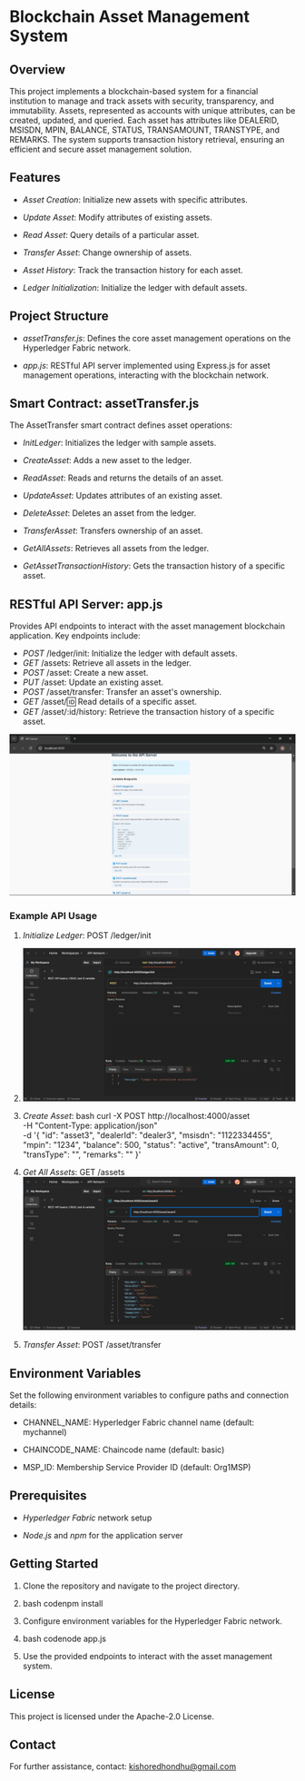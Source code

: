 Blockchain Asset Management System
==================================

Overview
--------

This project implements a blockchain-based system for a financial institution to manage and track assets with security, transparency, and immutability. Assets, represented as accounts with unique attributes, can be created, updated, and queried. Each asset has attributes like DEALERID, MSISDN, MPIN, BALANCE, STATUS, TRANSAMOUNT, TRANSTYPE, and REMARKS. The system supports transaction history retrieval, ensuring an efficient and secure asset management solution.

Features
--------

*   *Asset Creation*: Initialize new assets with specific attributes.
    
*   *Update Asset*: Modify attributes of existing assets.
    
*   *Read Asset*: Query details of a particular asset.
    
*   *Transfer Asset*: Change ownership of assets.
    
*   *Asset History*: Track the transaction history for each asset.
    
*   *Ledger Initialization*: Initialize the ledger with default assets.
    

Project Structure
-----------------

*   *assetTransfer.js*: Defines the core asset management operations on the Hyperledger Fabric network.
    
*   *app.js*: RESTful API server implemented using Express.js for asset management operations, interacting with the blockchain network.
    

Smart Contract: assetTransfer.js
--------------------------------

The AssetTransfer smart contract defines asset operations:

*   *InitLedger*: Initializes the ledger with sample assets.
    
*   *CreateAsset*: Adds a new asset to the ledger.
    
*   *ReadAsset*: Reads and returns the details of an asset.
    
*   *UpdateAsset*: Updates attributes of an existing asset.
    
*   *DeleteAsset*: Deletes an asset from the ledger.
    
*   *TransferAsset*: Transfers ownership of an asset.
    
*   *GetAllAssets*: Retrieves all assets from the ledger.
    
*   *GetAssetTransactionHistory*: Gets the transaction history of a specific asset.
    

## RESTful API Server: app.js

Provides API endpoints to interact with the asset management blockchain application. Key endpoints include:

- *POST* /ledger/init: Initialize the ledger with default assets.
- *GET* /assets: Retrieve all assets in the ledger.
- *POST* /asset: Create a new asset.
- *PUT* /asset: Update an existing asset.
- *POST* /asset/transfer: Transfer an asset's ownership.
- *GET* /asset/:id: Read details of a specific asset.
- *GET* /asset/:id/history: Retrieve the transaction history of a specific asset.

![API Server Diagram](Screenshots/localhost.png)

    

### Example API Usage

1.  *Initialize Ledger*: POST /ledger/init
2.  ![ Ledger API Diagram](Screenshots/ledgerinit.png)
    
3. *Create Asset*:
    bash
    curl -X POST http://localhost:4000/asset \
    -H "Content-Type: application/json" \
    -d '{ 
        "id": "asset3", 
        "dealerId": "dealer3", 
        "msisdn": "1122334455", 
        "mpin": "1234", 
        "balance": 500, 
        "status": "active", 
        "transAmount": 0, 
        "transType": "", 
        "remarks": ""
    }'
    


3.  *Get All Assets*: GET /assets
![Get Asset API Diagram](Screenshots/assest.png)
    
4.  *Transfer Asset*: POST /asset/transfer
    

Environment Variables
---------------------

Set the following environment variables to configure paths and connection details:

*   CHANNEL\_NAME: Hyperledger Fabric channel name (default: mychannel)
    
*   CHAINCODE\_NAME: Chaincode name (default: basic)
    
*   MSP\_ID: Membership Service Provider ID (default: Org1MSP)
    

Prerequisites
-------------

*   *Hyperledger Fabric* network setup
    
*   *Node.js* and *npm* for the application server
    

Getting Started
---------------

1.  Clone the repository and navigate to the project directory.
    
2.  
    bash
    codenpm install
    
    
3.  Configure environment variables for the Hyperledger Fabric network.
    
4.  
    bash 
    codenode app.js
    
5.  Use the provided endpoints to interact with the asset management system.
    

License
-------

This project is licensed under the Apache-2.0 License.

Contact
-------

For further assistance, contact: kishoredhondhu@gmail.com
